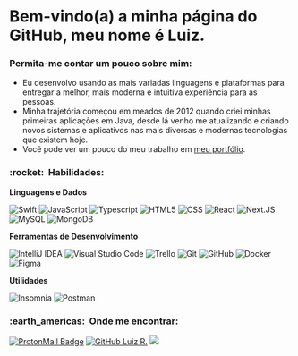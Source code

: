 # Bem-vindo(a) a minha página do GitHub, meu nome é Luiz.
### Permita-me contar um pouco sobre mim:
 - Eu desenvolvo usando as mais variadas linguagens e plataformas para entregar a melhor, mais moderna e intuitiva experiência para as pessoas.
 - Minha trajetória começou em meados de 2012 quando criei minhas primeiras aplicações em Java, desde lá venho me atualizando e criando novos sistemas e aplicativos nas mais diversas e modernas tecnologias que existem hoje.
 - Você pode ver um pouco do meu trabalho em [meu portfólio](https://luizrod.com).

<h3> :rocket: &nbsp;Habilidades: </h3>

**Linguagens e Dados**

  ![Swift](https://img.shields.io/badge/-Swift-333333?style=flat&logo=swift)
  ![JavaScript](https://img.shields.io/badge/-JavaScript-333333?style=flat&logo=javascript)
  ![Typescript](https://img.shields.io/badge/-Typescript-333333?style=flat&logo=typescript)
  ![HTML5](https://img.shields.io/badge/-HTML5-333333?style=flat&logo=HTML5)
  ![CSS](https://img.shields.io/badge/-CSS-333333?style=flat&logo=CSS3&logoColor=1572B6)
  ![React](https://img.shields.io/badge/-React-333333?style=flat&logo=react)
  ![Next.JS](https://img.shields.io/badge/-Next.JS-333333?style=flat&logo=next.js)
  ![MySQL](https://img.shields.io/badge/-MySQL-333333?style=flat&logo=mysql)
  ![MongoDB](https://img.shields.io/badge/-MongoDB-333333?style=flat&logo=mongodb)

**Ferramentas de Desenvolvimento**

  ![IntelliJ IDEA](https://img.shields.io/badge/-Intellij%20IDEA-333333?style=flat&logo=intellij-idea&logoColor=007ACC)
  ![Visual Studio Code](https://img.shields.io/badge/-Visual%20Studio%20Code-333333?style=flat&logo=visual-studio-code&logoColor=007ACC)
  ![Trello](https://img.shields.io/badge/-Trello-333333?style=flat&logo=trello&logoColor=007ACC)
  ![Git](https://img.shields.io/badge/-Git-333333?style=flat&logo=git)
  ![GitHub](https://img.shields.io/badge/-GitHub-333333?style=flat&logo=github)
  ![Docker](https://img.shields.io/badge/-Docker-333333?style=flat&logo=docker)
  ![Figma](https://img.shields.io/badge/-Figma-333333?style=flat&logo=figma&logoColor=007ACC)
  
**Utilidades**

  ![Insomnia](https://img.shields.io/badge/-Insomnia-333333?style=flat&logo=insomnia)
  ![Postman](https://img.shields.io/badge/-Postman-333333?style=flat&logo=postman)


<h3> :earth_americas: &nbsp;Onde me encontrar: </h3> 

[![ProtonMail Badge](https://img.shields.io/badge/-eu@luizrod.com-006bed?style=flat-square&logo=Outlook&logoColor=white&link=mailto:eu@luizrod.com)](mailto:eu@luizrod.com)
[![GitHub Luiz R.]( https://img.shields.io/github/followers/luizroddev?label=follow&style=social)](https://github.com/luizroddev)
![](https://komarev.com/ghpvc/?username=luizroddev&color=006bed)
